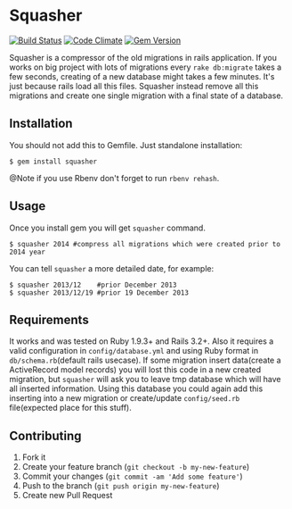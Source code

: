 # Squasher

[![Build Status](https://travis-ci.org/jalkoby/squasher.png?branch=master)](https://travis-ci.org/jalkoby/squasher)
[![Code Climate](https://codeclimate.com/github/jalkoby/squasher.png)](https://codeclimate.com/github/jalkoby/squasher)
[![Gem Version](https://badge.fury.io/rb/squasher.png)](http://badge.fury.io/rb/squasher)

Squasher is a compressor of the old migrations in rails application. If you works on big project with lots of migrations
every `rake db:migrate` takes a few seconds, creating of a new database might takes a few minutes. It's just because rails load
all this files. Squasher instead remove all this migrations and create one single migration with a final state of a database.

## Installation

You should not add this to Gemfile. Just standalone installation:

    $ gem install squasher

@Note if you use Rbenv don't forget to run `rbenv rehash`.

## Usage

Once you install gem you will get `squasher` command.

    $ squasher 2014 #compress all migrations which were created prior to 2014 year

You can tell `squasher` a more detailed date, for example:

    $ squasher 2013/12    #prior December 2013
    $ squasher 2013/12/19 #prior 19 December 2013

## Requirements

It works and was tested on Ruby 1.9.3+ and Rails 3.2+. Also it requires a valid configuration in `config/database.yml` and using Ruby format in `db/schema.rb`(default rails usecase).
If some migration insert data(create a ActiveRecord model records) you will lost this code in a new created migration, but `squasher` will ask you to leave tmp database which will have all inserted information. Using this database you could again add this inserting into a new migration or create/update `config/seed.rb` file(expected place for this stuff).

## Contributing

1. Fork it
2. Create your feature branch (`git checkout -b my-new-feature`)
3. Commit your changes (`git commit -am 'Add some feature'`)
4. Push to the branch (`git push origin my-new-feature`)
5. Create new Pull Request
